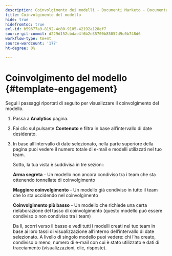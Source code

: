```yaml
---
description: Coinvolgimento dei modelli - Documenti Marketo - Documentazione del prodotto
title: Coinvolgimento del modello
hide: true
hidefromtoc: true
exl-id: b59677a9-8192-4c80-9105-42192a128ef7
source-git-commit: d229d152cbdae4f6b2e35700b85052d9c0b748d6
workflow-type: tm+mt
source-wordcount: '177'
ht-degree: 0%

---
```


# Coinvolgimento del modello {#template-engagement}

Segui i passaggi riportati di seguito per visualizzare il coinvolgimento del modello.

1. Passa a **Analytics** pagina.

1. Fai clic sul pulsante **Contenuto** e filtra in base all’intervallo di date desiderato.

1. In base all’intervallo di date selezionato, nella parte superiore della pagina puoi vedere il numero totale di e-mail e modelli utilizzati nel tuo team.

   Sotto, la tua vista è suddivisa in tre sezioni:

   **Arma segreta** - Un modello non ancora condiviso tra i team che sta ottenendo tonnellate di coinvolgimento

   **Maggiore coinvolgimento** - Un modello già condiviso in tutto il team che lo sta uccidendo nel coinvolgimento

   **Coinvolgimento più basso** - Un modello che richiede una certa rielaborazione del tasso di coinvolgimento (questo modello può essere condiviso o non condiviso tra i team)

   Da lì, scorri verso il basso e vedi tutti i modelli creati nel tuo team in base ai loro tassi di visualizzazione all’interno dell’intervallo di date selezionato. A livello di singolo modello puoi vedere: chi l’ha creato, condiviso o meno, numero di e-mail con cui è stato utilizzato e dati di tracciamento (visualizzazioni, clic, risposte).
